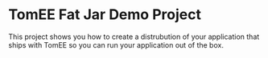 # TomEE Fat Jar Demo Project

This project shows you how to create a distrubution of your application that ships with TomEE so you can run your application out of the box.

